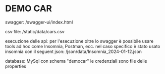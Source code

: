 # DEMO CAR

swagger: 
<hoist>/swagger-ui/index.html

csv file: 
<resource path>/static/data/cars.csv

esecuzione delle api:
per l'esecuzione oltre lo swagger è possibile usare tools ad hoc come Insomnia, Postman, ecc.
nel caso specifico è stato usato insomnia con il seguent json:
<resource path>/json/data/Insomnia_2024-01-12.json

database: 
MySql con schema "democar" le credenziali sono file delle properties

